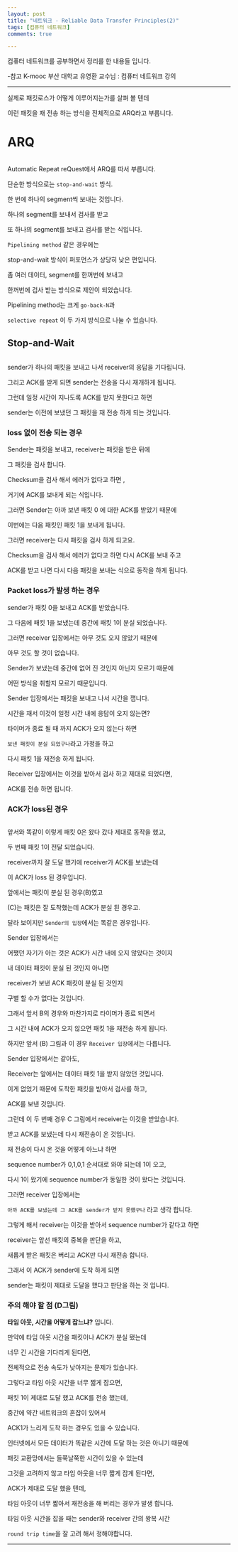 ```yaml
---
layout: post
title: "네트워크 - Reliable Data Transfer Principles(2)"
tags: [컴퓨터 네트워크]
comments: true

---
```


컴퓨터 네트워크를 공부하면서 정리를 한 내용들 입니다.

-참고 K-mooc 부산 대학교 유영환 교수님 : 컴퓨터 네트워크 강의

---

실제로 패킷로스가 어떻게 이루어지는가를 살펴 볼 텐데 

이런 패킷을 재 전송 하는 방식을 전체적으로 ARQ라고 부릅니다.

# ARQ 

<img src="">

Automatic Repeat reQuest에서 ARQ를 따서 부릅니다.

단순한 방식으로는 `stop-and-wait` 방식.

한 번에 하나의 segment씩 보내는 것입니다. 

하나의 segment를 보내서 검사를 받고

또 하나의 segment를 보내고 검사를 받는 식입니다.

`Pipelining method` 같은 경우에는 

stop-and-wait 방식이 퍼포먼스가 상당히 낮은 편입니다.

좀 여러 데이터, segment를 한꺼번에 보내고 

한꺼번에 검사 받는 방식으로 제안이 되었습니다.

Pipelining method는 크게 `go-back-N`과 

`selective repeat` 이 두 가지 방식으로 나눌 수 있습니다.

## Stop-and-Wait

<img src="">

sender가 하나의 패킷을 보내고 나서 receiver의 응답을 기다립니다.

그리고 ACK를 받게 되면 sender는 전송을 다시 재개하게 됩니다.

그런데 일정 시간이 지나도록 ACK를 받지 못한다고 하면

sender는 이전에 보냈던 그 패킷을 재 전송 하게 되는 것입니다. 

### loss 없이 전송 되는 경우

Sender는 패킷을 보내고, receiver는 패킷을 받은 뒤에 

그 패킷을 검사 합니다.

Checksum을 검사 해서 에러가 없다고 하면 ,

거기에 ACK를 보내게 되는 식입니다.

그러면 Sender는 아까 보낸 패킷 0 에 대한 ACK를 받았기 때문에 

이번에는 다음 패킷인 패킷 1을 보내게 됩니다.

그러면 receiver는 다시 패킷을 검사 하게 되고요. 

Checksum을 검사 해서 에러가 없다고 하면 다시 ACK를 보내 주고

ACK를 받고 나면 다시 다음 패킷을 보내는 식으로 동작을 하게 됩니다.

### Packet loss가 발생 하는 경우

sender가 패킷 0을 보내고 ACK를 받았습니다.

그 다음에 패킷 1을 보냈는데 중간에 패킷 1이 분실 되었습니다. 

그러면 receiver 입장에서는 아무 것도 오지 않았기 때문에 

아무 것도 할 것이 없습니다.

Sender가 보냈는데 중간에 없어 진 것인지 아닌지 모르기 때문에 

어떤 방식을 취할지 모르기 때문입니다.

Sender 입장에서는 패킷을 보내고 나서 시간을 잽니다. 

시간을 재서 이것이 일정 시간 내에 응답이 오지 않는면?

타이머가 종료 될 때 까지 ACK가 오지 않는다 하면 

`보낸 패킷이 분실 되었구나`라고 가정을 하고 

다시 패킷 1을 재전송 하게 됩니다.

Receiver 입장에서는 이것을 받아서 검사 하고 제대로 되었다면,

ACK를 전송 하면 됩니다. 

### ACK가 loss된 경우

<img src="">

앞서와 똑같이 이렇게 패킷 0은 왔다 갔다 제대로 동작을 했고,

두 번째 패킷 1이 전달 되었습니다.

receiver까지 잘 도달 했기에 receiver가 ACK를 보냈는데 

이 ACK가 loss 된 경우입니다.

앞에서는 패킷이 분실 된 경우(B)였고 

(C)는 패킷은 잘 도착했는데 ACK가 분실 된 경우고.

달라 보이지만 `Sender의 입장`에서는 똑같은 경우입니다.

Sender 입장에서는 

어쨌던 자기가 아는 것은 ACK가 시간 내에 오지 않았다는 것이지

내 데이터 패킷이 분실 된 것인지 아니면 

receiver가 보낸 ACK 패킷이 분실 된 것인지 

구별 할 수가 없다는 것입니다.

그래서 앞서 B의 경우와 마찬가지로 타이머가 종료 되면서

그 시간 내에 ACK가 오지 않으면 패킷 1을 재전송 하게 됩니다.

하지만 앞서 (B) 그림과 이 경우 `Receiver 입장`에서는 다릅니다.

Sender 입장에서는 같아도, 

Receiver는 앞에서는 데이터 패킷 1을 받지 않았던 것입니다. 

이게 없었기 때문에 도착한 패킷을 받아서 검사를 하고,

ACK를 보낸 것입니다. 

그런데 이 두 번째 경우 C 그림에서 receiver는 이것을 받았습니다.

받고 ACK를 보냈는데 다시 재전송이 온 것입니다. 

재 전송이 다시 온 것을 어떻게 아느냐 하면

sequence number가 0,1,0,1 순서대로 와야 되는데 1이 오고,

다시 1이 왔기에 sequence number가 동일한 것이 왔다는 것입니다.

그러면 receiver 입장에서는 

`아까 ACK를 보냈는데 그 ACK를 sender가 받지 못했구나` 라고 생각 합니다.

그렇게 해서 receiver는 이것을 받아서 sequence number가 같다고 하면

receiver는 앞선 패킷의 중복을 판단을 하고,

새롭게 받은 패킷은 버리고 ACK만 다시 재전송 합니다.

그래서 이 ACK가 sender에 도착 하게 되면 

sender는 패킷이 제대로 도달을 했다고 판단을 하는 것 입니다.

### 주의 해야 할 점 (D그림)

<strong>타임 아웃, 시간을 어떻게 잡느냐?</strong> 입니다.

만약에 타임 아웃 시간을 패킷이나 ACK가 분실 됐는데

너무 긴 시간을 기다리게 된다면, 

전체적으로 전송 속도가 낮아지는 문제가 있습니다.

그렇다고 타임 아웃 시간을 너무 짧게 잡으면, 

패킷 1이 제대로 도달 했고 ACK를 전송 했는데, 

중간에 약간 네트워크의 혼잡이 있어서

ACK1가 느리게 도착 하는 경우도 있을 수 있습니다.

인터넷에서 모든 데이터가 똑같은 시간에 도달 하는 것은 아니기 때문에

패킷 교환망에서는 들쭉날쭉한 시간이 있을 수 있는데

그것을 고려하지 않고 타임 아웃을 너무 짧게 잡게 된다면,

ACK가 제대로 도달 했을 텐데, 

타임 아웃이 너무 짧아서 재전송을 해 버리는 경우가 발생 합니다. 

타임 아웃 시간을 잡을 때는 sender와 receiver 간의 왕복 시간

`round trip time`을 잘 고려 해서 정해야합니다.


---
